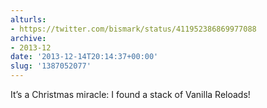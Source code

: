 ```yaml
---
alturls:
- https://twitter.com/bismark/status/411952386869977088
archive:
- 2013-12
date: '2013-12-14T20:14:37+00:00'
slug: '1387052077'
---
```


It’s a Christmas miracle: I found a stack of Vanilla Reloads!

